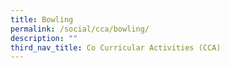 ```yaml
---
title: Bowling
permalink: /social/cca/bowling/
description: ""
third_nav_title: Co Curricular Activities (CCA)
---
```

